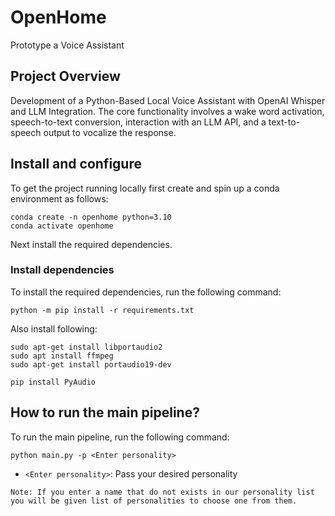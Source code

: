 # OpenHome

Prototype a Voice Assistant

## Project Overview
Development of a Python-Based Local Voice Assistant with OpenAI Whisper and LLM Integration.
The core functionality involves a wake word activation, speech-to-text conversion, 
interaction with an LLM API, and a text-to-speech output to vocalize the response.



## Install and configure

To get the project running locally first create and spin up a conda environment as follows:

```
conda create -n openhome python=3.10
conda activate openhome
```

Next install the required dependencies.

### Install dependencies

To install the required dependencies, run the following command:
```
python -m pip install -r requirements.txt 
```
Also install following:

```
sudo apt-get install libportaudio2
sudo apt install ffmpeg
sudo apt-get install portaudio19-dev
```
```
pip install PyAudio
```
## How to run the main pipeline?

To run the main pipeline, run the following command:

```
python main.py -p <Enter personality>
```

- `<Enter personality>`: Pass your desired personality

`Note: If you enter a name that do not exists in our personality list you will be given list of personalities to choose one from them.`